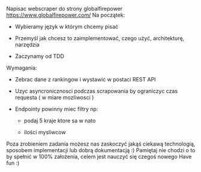Napisac webscraper do strony globalfirepower https://www.globalfirepower.com/
Na początek:

 - Wybieramy język w którym chcemy pisać
   
 - Przemyśl jak chcesz to zaimplementować, czego użyć, architekturę, narzędzia 
   
 - Zaczynamy od TDD


Wymagania:
 - Zebrac dane z rankingow i wystawic w postaci REST API
   
 - Uzyc asyncronicznosci podczas scrapowania by ograniczyc czas requesta ( w miare mozliwosci )
   
 - Endpointy powinny miec filtry np:
  
    - podaj 5 kraje ktore sa w nato
  
    - ilości mysliwcow

Poza zrobieniem zadania możesz nas zaskoczyć jakąś ciekawą technologią, sposobem implementacji lub dobrą dokumentacją :)
Pamiętaj nie chodzi o to by spełnić w 100% założenia,
celem jest nauczyć się czegoś nowego
Have fun :)
